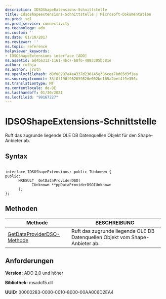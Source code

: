 ```yaml
---
description: IDSOShapeExtensions-Schnittstelle
title: Idsoshapeextensions-Schnittstelle | Microsoft-Dokumentation
ms.prod: sql
ms.prod_service: connectivity
ms.technology: ado
ms.custom: ''
ms.date: 01/19/2017
ms.reviewer: ''
ms.topic: reference
helpviewer_keywords:
- IDSOShapeExtensions interface [ADO]
ms.assetid: ad4ba313-1161-4bc7-b8f6-4083305bc81e
author: rothja
ms.author: jroth
ms.openlocfilehash: d8f08297a4e4337d236145e306cea78d65d3f1aa
ms.sourcegitcommit: 33f0f190f962059826e002be165a2bef4f9e350c
ms.translationtype: MT
ms.contentlocale: de-DE
ms.lasthandoff: 01/30/2021
ms.locfileid: "99167227"
---
```

# <a name="idsoshapeextensions-interface"></a>IDSOShapeExtensions-Schnittstelle
Ruft das zugrunde liegende OLE DB Datenquellen Objekt für den Shape-Anbieter ab.  
  
## <a name="syntax"></a>Syntax  
  
```  
  
interface IDSOShapeExtensions: public IUnknown {  
public:  
      HRESULT  GetDataProviderDSO(  
            IUnknown **ppDataProviderDSOIUnknown  
      );  
};  
```  
  
## <a name="methods"></a>Methoden  
  
|Methode|BESCHREIBUNG|  
|-|-|  
|[GetDataProviderDSO-Methode](./getdataproviderdso-method.md)|Ruft das zugrunde liegende OLE DB Datenquellen Objekt vom Shape-Anbieter ab.|  
  
## <a name="requirements"></a>Anforderungen  
 **Version:** ADO 2,0 und höher  
  
 **Bibliothek:** msado15.dll  
  
 **UUID:** 00000283-0000-0010-8000-00AA006D2EA4